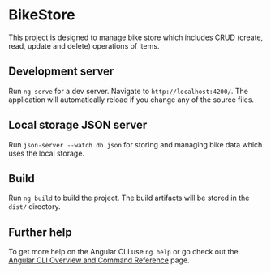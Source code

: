 # BikeStore

This project is designed to manage bike store which includes CRUD (create, read, update and delete) operations of items.

## Development server

Run `ng serve` for a dev server. Navigate to `http://localhost:4200/`. The application will automatically reload if you change any of the source files.

## Local storage JSON server

Run `json-server --watch db.json` for storing and managing bike data which uses the local storage.

## Build

Run `ng build` to build the project. The build artifacts will be stored in the `dist/` directory.


## Further help

To get more help on the Angular CLI use `ng help` or go check out the [Angular CLI Overview and Command Reference](https://angular.io/cli) page.
